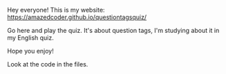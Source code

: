 Hey everyone! This is my website:
https://amazedcoder.github.io/questiontagsquiz/

Go here and play the quiz. It's about question tags, I'm studying about it in my English quiz.

Hope you enjoy!

Look at the code in the files.
